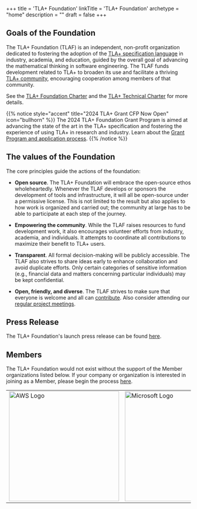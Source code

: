 +++
title = 'TLA+ Foundation'
linkTitle = 'TLA+ Foundation'
archetype = "home"
description = ""
draft = false
+++

## Goals of the Foundation
The TLA+ Foundation (TLAF) is an independent, non-profit organization dedicated to fostering the adoption of the [TLA+ specification language](https://lamport.azurewebsites.net/tla/tla.html) in industry, academia, and education, guided by the overall goal of advancing the mathematical thinking in software engineering. The TLAF funds development related to TLA+ to broaden its use and facilitate a thriving [TLA+ community](https://groups.google.com/g/tlaplus), encouraging cooperation among members of that community.

See the [TLA+ Foundation Charter](https://cdn.platform.linuxfoundation.org/agreements/tla.pdf) and the [TLA+ Technical Charter](docs/TLA%2B%20Project%20Technical%20Charter.pdf) for more details.

{{% notice style="accent" title="2024 TLA+ Grant CFP Now Open" icon="bullhorn" %}}
The 2024 TLA+ Foundation Grant Program is aimed at advancing the state of the art in the TLA+ specification and fostering the experience of using TLA+ in research and industry. Learn about the [Grant Program and application process](grants/2024-grant-program).
{{% /notice %}}

## The values of the Foundation
The core principles guide the actions of the foundation:

* **Open source**. The TLA+ Foundation will embrace the open-source ethos wholeheartedly. Whenever the TLAF develops or sponsors the development of tools and infrastructure, it will all be open-source under a permissive license.  This is not limited to the result but also applies to how work is organized and carried out; the community at large has to be able to participate at each step of the journey.
 
* **Empowering the community**. While the TLAF raises resources to fund development work, it also encourages volunteer efforts from industry, academia, and individuals. It attempts to coordinate all contributions to maximize their benefit to TLA+ users.

* **Transparent**. All formal decision-making will be publicly accessible. The TLAF also strives to share ideas early to enhance collaboration and avoid duplicate efforts. Only certain categories of sensitive information (e.g., financial data and matters concerning particular individuals) may be kept confidential.

* **Open, friendly, and diverse**. The TLAF strives to make sure that everyone is welcome and all can [contribute](https://github.com/tlaplus/tlaplus/blob/master/CONTRIBUTING.md).  Also consider attending our [regular project meetings](https://zoom-lfx.platform.linuxfoundation.org/meetings/tla).

## Press Release

The TLA+ Foundation's launch press release can be found [here](https://www.linuxfoundation.org/press/linux-foundation-launches-tlafoundation).

## Members

The TLA+ Foundation would not exist without the support of the Member organizations listed below. If your company or organization is interested in joining as a Member, please begin the process [here](https://enrollment.lfx.linuxfoundation.org/?project=tla).

<table border="0" cellspacing="0"><tr>
  <td><a href="https://aws.amazon.com"><img src="logos/amazon-web-services-inc.svg" alt="AWS Logo" width="300" height="300"></a></td>
  <td><a href="https://microsoft.com"><img src="logos/microsoft-corporation.svg" alt="Microsoft Logo" width="300" height="300"></a></td>
  <td><a href="https://oracle.com"><img src="logos/oracle-america-inc.png" alt="Oracle Logo" width="300" height="100"></a></td>
</tr></table>
